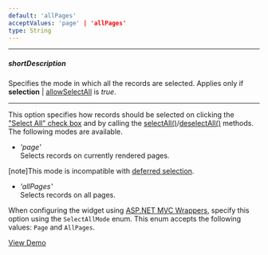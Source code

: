 ```yaml
---
default: 'allPages'
acceptValues: 'page' | 'allPages'
type: String
---
```

---
##### shortDescription
Specifies the mode in which all the records are selected. Applies only if **selection** | [allowSelectAll](/api-reference/10%20UI%20Widgets/dxDataGrid/1%20Configuration/selection/allowSelectAll.md '/Documentation/ApiReference/UI_Widgets/dxDataGrid/Configuration/selection/#allowSelectAll') is *true*.

---
This option specifies how records should be selected on clicking the ["Select All" check box](/concepts/05%20Widgets/DataGrid/001%20Visual%20Elements/110%20Selection%20Column.md '/Documentation/Guide/Widgets/DataGrid/Visual_Elements/#Selection_Column') and by calling the [selectAll()](/api-reference/10%20UI%20Widgets/dxDataGrid/3%20Methods/selectAll().md '/Documentation/ApiReference/UI_Widgets/dxDataGrid/Methods/#selectAll')/[deselectAll()](/api-reference/10%20UI%20Widgets/dxDataGrid/3%20Methods/deselectAll().md '/Documentation/ApiReference/UI_Widgets/dxDataGrid/Methods/#deselectAll') methods. The following modes are available.

- *'page'*  
 Selects records on currently rendered pages.       

 [note]This mode is incompatible with [deferred selection](/api-reference/10%20UI%20Widgets/dxDataGrid/1%20Configuration/selection/deferred.md '/Documentation/ApiReference/UI_Widgets/dxDataGrid/Configuration/selection/#deferred').

- *'allPages'*  
 Selects records on all pages.

When configuring the widget using [ASP.NET MVC Wrappers](/concepts/35%20ASP.NET%20MVC%20Wrappers/20%20Fundamentals '/Documentation/Guide/ASP.NET_MVC_Wrappers/Fundamentals/'), specify this option using the `SelectAllMode` enum. This enum accepts the following values: `Page` and `AllPages`.

<a href=" https://js.devexpress.com/Demos/WidgetsGallery/#demo/data_grid-selection-multiple_record_selection_modes" class="button orange small fix-width-155" style="margin-right: 20px;" target="_blank">View Demo</a>